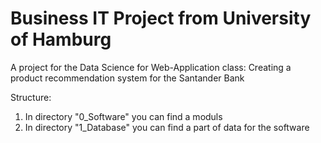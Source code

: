 # Business IT Project from University of Hamburg
A project for the Data Science for Web-Application class: Creating a product recommendation system for the Santander Bank

Structure:
1. In directory "0_Software" you can find a moduls
2. In directory "1_Database" you can find a part of data for the software
